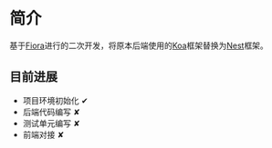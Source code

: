 # 简介
基于[Fiora](https://github.com/yinxin630/fiora)进行的二次开发，将原本后端使用的[Koa](https://koajs.com/)框架替换为[Nest](https://nestjs.com/)框架。

## 目前进展
- 项目环境初始化 &#10004;
- 后端代码编写 &#10008;
- 测试单元编写 &#10008;
- 前端对接 &#10008;

